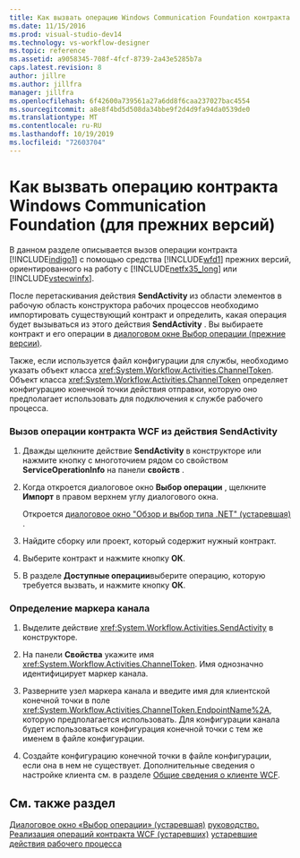 ```yaml
---
title: Как вызвать операцию Windows Communication Foundation контракта (устаревшая) | Документация Майкрософт
ms.date: 11/15/2016
ms.prod: visual-studio-dev14
ms.technology: vs-workflow-designer
ms.topic: reference
ms.assetid: a9058345-708f-4fcf-8739-2a43e5285b7a
caps.latest.revision: 8
author: jillre
ms.author: jillfra
manager: jillfra
ms.openlocfilehash: 6f42600a739561a27a6dd8f6caa237027bac4554
ms.sourcegitcommit: a8e8f4bd5d508da34bbe9f2d4d9fa94da0539de0
ms.translationtype: MT
ms.contentlocale: ru-RU
ms.lasthandoff: 10/19/2019
ms.locfileid: "72603704"
---
```

# <a name="how-to-invoke-a-windows-communication-foundation-contract-operation-legacy"></a>Как вызвать операцию контракта Windows Communication Foundation (для прежних версий)
В данном разделе описывается вызов операции контракта [!INCLUDE[indigo1](../includes/indigo1-md.md)] с помощью средства [!INCLUDE[wfd1](../includes/wfd1-md.md)] прежних версий, ориентированного на работу с [!INCLUDE[netfx35_long](../includes/netfx35-long-md.md)] или [!INCLUDE[vstecwinfx](../includes/vstecwinfx-md.md)].

 После перетаскивания действия **SendActivity** из области элементов в рабочую область конструктора рабочих процессов необходимо импортировать существующий контракт и определить, какая операция будет вызываться из этого действия **SendActivity** . Вы выбираете контракт и его операции в [диалоговом окне Выбор операции (прежние версии)](../workflow-designer/choose-operation-dialog-box-legacy.md).

 Также, если используется файл конфигурации для службы, необходимо указать объект класса <xref:System.Workflow.Activities.ChannelToken>. Объект класса <xref:System.Workflow.Activities.ChannelToken> определяет конфигурацию конечной точки действия отправки, которую оно предполагает использовать для подключения к службе рабочего процесса.

### <a name="to-invoke-a-wcf-contract-operation-from-a-sendactivity-activity"></a>Вызов операции контракта WCF из действия SendActivity

1. Дважды щелкните действие **SendActivity** в конструкторе или нажмите кнопку с многоточием рядом со свойством **ServiceOperationInfo** на панели **свойств** .

2. Когда откроется диалоговое окно **Выбор операции** , щелкните **Импорт** в правом верхнем углу диалогового окна.

     Откроется [диалоговое окно "Обзор и выбор типа .NET" (устаревшая)](../workflow-designer/browse-and-select-a-dotnet-type-dialog-box-legacy.md) .

3. Найдите сборку или проект, который содержит нужный контракт.

4. Выберите контракт и нажмите кнопку **ОК**.

5. В разделе **Доступные операции**выберите операцию, которую требуется вызвать, и нажмите кнопку **ОК**.

### <a name="to-specify-a-channel-token"></a>Определение маркера канала

1. Выделите действие <xref:System.Workflow.Activities.SendActivity> в конструкторе.

2. На панели **Свойства** укажите имя <xref:System.Workflow.Activities.ChannelToken>. Имя однозначно идентифицирует маркер канала.

3. Разверните узел маркера канала и введите имя для клиентской конечной точки в поле <xref:System.Workflow.Activities.ChannelToken.EndpointName%2A>, которую предполагается использовать. Для конфигурации канала будет использоваться конфигурация конечной точки с тем же именем в файле конфигурации.

4. Создайте конфигурацию конечной точки в файле конфигурации, если она в нем не существует. Дополнительные сведения о настройке клиента см. в разделе [Общие сведения о клиенте WCF](https://msdn.microsoft.com/library/f60d9bc5-8ade-4471-8ecf-5a07a936c82d).

## <a name="see-also"></a>См. также раздел
 [Диалоговое окно «Выбор операции» (устаревшая)](../workflow-designer/choose-operation-dialog-box-legacy.md) [руководство. Реализация операций контракта WCF (устаревших)](../workflow-designer/how-to-implement-a-windows-communication-foundation-contract-operation-legacy.md) [устаревшие действия рабочего процесса](../workflow-designer/legacy-workflow-activities.md)